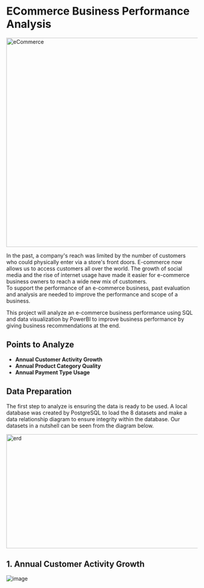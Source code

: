 # ECommerce Business Performance Analysis


<img src="https://img.freepik.com/free-vector/online-job-interview_23-2148613123.jpg?w=1060&t=st=1698482107~exp=1698482707~hmac=6166aa6c3b8096f1abab590923534e0e37b13e019ac0931e8fcb459fc371e8c6" alt="eCommerce" style="width:700px;height:550px;">


In the past, a company's reach was limited by the number of customers who could physically enter via a store's front doors. E-commerce now allows us to access customers all over the world. The growth of social media and the rise of internet usage have made it easier for e-commerce business owners to reach a wide new mix of customers.  
To support the performance of an e-commerce business, past evaluation and analysis are needed to improve the performance and scope of a business.  

This project will analyze an e-commerce business performance using SQL and data visualization by PowerBI to improve business performance by giving business recommendations at the end.  

## Points to Analyze  
- **Annual Customer Activity Growth**   
- **Annual Product Category Quality**   
- **Annual Payment Type Usage**


## Data Preparation  
The first step to analyze is ensuring the data is ready to be used. A local database was created by PostgreSQL to load the 8 datasets and make a data relationship diagram to ensure integrity within the database. Our datasets in a nutshell can be seen from the diagram below.  

<img src="https://github.com/Yunanouv/ECommerce-Business-Performance-Analysis/assets/146415555/d9c1cc82-9ca0-4caf-aa62-99b316cba894" alt="erd" style="width:600px;height:300px;">

## 1. Annual Customer Activity Growth  
![image](https://github.com/Yunanouv/ECommerce-Business-Performance-Analysis/assets/146415555/d20bb731-ebf0-46eb-9bc3-bf7a8ad24227)  





